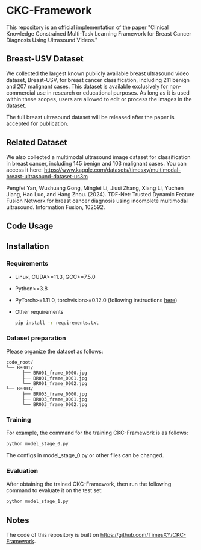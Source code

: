 # CKC-Framework
This repository is an official implementation of the paper "Clinical Knowledge Constrained Multi-Task Learning Framework for Breast Cancer Diagnosis Using Ultrasound Videos."

## Breast-USV Dataset
We collected the largest known publicly available breast ultrasound video dataset, Breast-USV, for breast cancer classification, 
including 211 benign and 207 malignant cases. This dataset is available exclusively for non-commercial use in research or educational purposes. 
As long as it is used within these scopes, users are allowed to edit or process the images in the dataset. 

The full breast ultrasound dataset will be released after the paper is accepted for publication.

## Related Dataset
We also collected a multimodal ultrasound image dataset for classification in breast cancer, including 145 benign and 103 malignant cases. 
You can access it here: https://www.kaggle.com/datasets/timesxy/multimodal-breast-ultrasound-dataset-us3m

Pengfei Yan, Wushuang Gong, Minglei Li, Jiusi Zhang, Xiang Li, Yuchen Jiang, Hao Luo, and Hang Zhou. (2024). TDF-Net: Trusted Dynamic Feature Fusion Network for breast cancer diagnosis using incomplete multimodal ultrasound. Information Fusion, 102592.

## Code Usage

## Installation

### Requirements

* Linux, CUDA>=11.3, GCC>=7.5.0
  
* Python>=3.8

* PyTorch>=1.11.0, torchvision>=0.12.0 (following instructions [here](https://pytorch.org/))

* Other requirements
    ```bash
    pip install -r requirements.txt
    ```
  
### Dataset preparation

Please organize the dataset as follows:

```
code_root/
└── BR001/
      ├── BR001_frame_0000.jpg
      ├── BR001_frame_0001.jpg
      └── BR001_frame_0002.jpg
└── BR003/
      ├── BR003_frame_0000.jpg
      ├── BR003_frame_0001.jpg
      └── BR003_frame_0002.jpg
```

### Training

For example, the command for the training CKC-Framework is as follows:

```bash
python model_stage_0.py
```
The configs in model_stage_0.py or other files can be changed.

### Evaluation

After obtaining the trained CKC-Framework, then run the following command to evaluate it on the test set:

```bash
python model_stage_1.py
```

## Notes
The code of this repository is built on
https://github.com/TimesXY/CKC-Framework.
